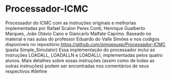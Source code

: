 # Processador-ICMC
Processador do ICMC com as instruções originais e melhorias implementadas por Rafael Scalon Peres Conti, Henrique Gualberto Marques, João Otávio Cano e Giancarlo Malfate Caprino.
Baseado no material e nas aulas do professor Eduardo do Valle Simões e nos codigos disponíveis no repositório https://github.com/simoesusp/Processador-ICMC (pasta Simple_Simulator)
Essa implementação do processador inclui as instruções LOADALL, LOADALLN e LOADALLI, implementadas pelos quatro alunos. Mais detalhes sobre essas instruções (assim como de todas as outras instruções) podem ser encontradas nos comentários de seus respectivos #define
